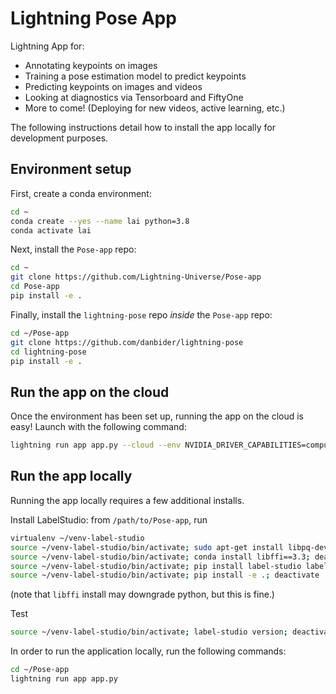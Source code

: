 # Lightning Pose App

Lightning App for:
* Annotating keypoints on images
* Training a pose estimation model to predict keypoints
* Predicting keypoints on images and videos
* Looking at diagnostics via Tensorboard and FiftyOne
* More to come! (Deploying for new videos, active learning, etc.)

The following instructions detail how to install the app locally for development purposes.

## Environment setup 

First, create a conda environment:
```bash
cd ~
conda create --yes --name lai python=3.8
conda activate lai
```

Next, install the `Pose-app` repo:
```bash
cd ~
git clone https://github.com/Lightning-Universe/Pose-app
cd Pose-app
pip install -e .
```

Finally, install the `lightning-pose` repo _inside_ the `Pose-app` repo:

```bash
cd ~/Pose-app
git clone https://github.com/danbider/lightning-pose
cd lightning-pose
pip install -e .
```

## Run the app on the cloud
Once the environment has been set up, running the app on the cloud is easy! Launch with the
following command:
```bash
lightning run app app.py --cloud --env NVIDIA_DRIVER_CAPABILITIES=compute,utility,video
```

## Run the app locally
Running the app locally requires a few additional installs.

Install LabelStudio:
from `/path/to/Pose-app`, run
```bash
virtualenv ~/venv-label-studio 
source ~/venv-label-studio/bin/activate; sudo apt-get install libpq-dev; deactivate
source ~/venv-label-studio/bin/activate; conda install libffi==3.3; deactivate
source ~/venv-label-studio/bin/activate; pip install label-studio label-studio-sdk; deactivate
source ~/venv-label-studio/bin/activate; pip install -e .; deactivate
```

(note that `libffi` install may downgrade python, but this is fine.)

Test
```bash
source ~/venv-label-studio/bin/activate; label-studio version; deactivate
```

In order to run the application locally, run the following commands:

```bash
cd ~/Pose-app
lightning run app app.py
```
